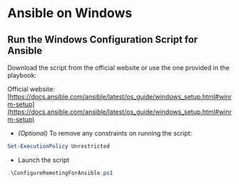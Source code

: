 # Ansible on Windows

## Run the Windows Configuration Script for Ansible

Download the script from the official website or use the one provided in the playbook:

Official website: [https://docs.ansible.com/ansible/latest/os_guide/windows_setup.html#winrm-setup](https://docs.ansible.com/ansible/latest/os_guide/windows_setup.html#winrm-setup)

- *(Optional)* To remove any constraints on running the script:

```powershell
Set-ExecutionPolicy Unrestricted
```

- Launch the script
```powershell
.\ConfigureRemotingForAnsible.ps1
```
